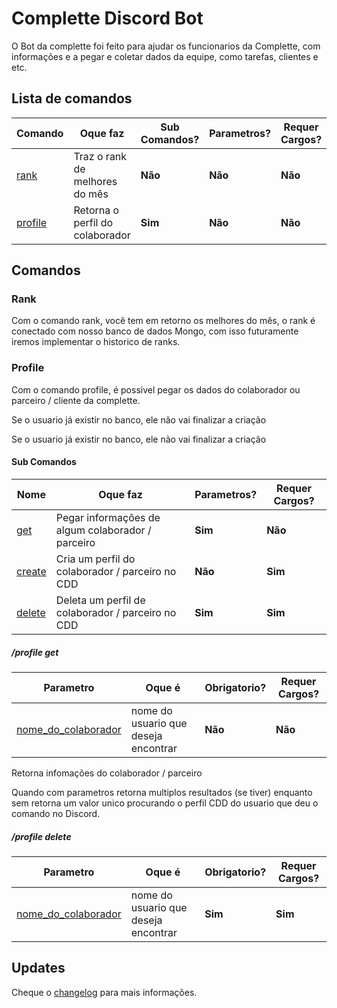 
  

  

  

# Complette Discord Bot

  

  

  

O Bot da complette foi feito para ajudar os funcionarios da Complette, com informações e a pegar e coletar dados da equipe, como tarefas, clientes e etc.

  

  

  

## Lista de comandos

  

  

  

| Comando |Oque faz | Sub Comandos? | Parametros?| Requer Cargos?
|--|--|--|--|--|
| [rank](#) | Traz o rank de melhores do mês | **Não** | **Não** | **Não**
| [profile](#) | Retorna o perfil do colaborador | **Sim** | **Não** | **Não**

  

  

  

  

## Comandos

  

  

  

### Rank

  

  

Com o comando rank, você tem em retorno os melhores do mês, o rank é conectado com nosso banco de dados Mongo, com isso futuramente iremos implementar o historico de ranks.

  

  

### Profile

  

  

Com o comando profile, é possivel pegar os dados do colaborador ou parceiro / cliente da complette.

Se o usuario já existir no banco, ele não vai finalizar a criação

  

Se o usuario já existir no banco, ele não vai finalizar a criação

  

  

#### Sub Comandos

  

  

| Nome |Oque faz | Parametros?| Requer Cargos?
|--|--|--|--|
| [get](###rank) | Pegar informações de algum colaborador / parceiro | **Sim** | **Não** |
| [create](###profile) | Cria um perfil do colaborador / parceiro no CDD | **Não** | **Sim** |
| [delete](#) | Deleta um perfil de colaborador / parceiro no CDD | **Sim** | **Sim** |

  

  ##### /profile get

| Parametro| Oque é | Obrigatorio? | Requer Cargos?
|--|--|--|--|
| [nome_do_colaborador](#) |nome do usuario que deseja encontrar | **Não** | **Não** |

Retorna infomações do colaborador / parceiro

Quando com parametros retorna multiplos resultados (se tiver) enquanto sem retorna um valor unico procurando o perfil CDD do usuario que deu o comando no Discord.
  
  ##### /profile delete
  
| Parametro| Oque é | Obrigatorio? | Requer Cargos?
|--|--|--|--|
| [nome_do_colaborador](###rank) |nome do usuario que deseja encontrar | **Sim** | **Sim** |




  

  


  

  



  

  

  

  

## Updates

  

  

  

Cheque o [changelog](https://github.com/lfroes/CompletteDiscordBot/blob/master/changelog.md) para mais informações.